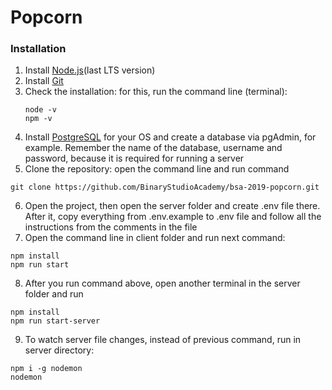 # Popcorn


### Installation

1. Install [Node.js](https://nodejs.org/en/)(last LTS version)
2. Install [Git](https://git-scm.com/)
3. Check the installation: for this, run the command line (terminal):
    ~~~
    node -v
    npm -v
    ~~~
4. Install [PostgreSQL](https://www.postgresql.org/) for your OS and create a database via pgAdmin, for example. Remember the name of the database, username and password, because it is required for running a server     
5. Clone the repository: open the command line and run command 
 ~~~
 git clone https://github.com/BinaryStudioAcademy/bsa-2019-popcorn.git
 ~~~    
6. Open the project, then open the server folder and create .env file there. After it, copy everything from .env.example to .env file and follow all the instructions from the comments in the file
7. Open the command line in client folder and run next command:
 ~~~
 npm install
 npm run start
 ~~~  
8. After you run command above, open another terminal in the server folder and run
 ~~~
 npm install
 npm run start-server
 ~~~
9. To watch server file changes, instead of previous command, run in server directory:
~~~
npm i -g nodemon
nodemon
~~~